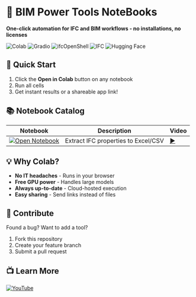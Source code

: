 # 🔧 BIM Power Tools NoteBooks

**One-click automation for IFC and BIM workflows - no installations, no licenses**

![Colab](https://img.shields.io/badge/Google_Colab-F9AB00?style=for-the-badge&logo=google-colab&logoColor=white) ![Gradio](https://img.shields.io/badge/Gradio-FF4B4B?style=for-the-badge&logo=gradio&logoColor=white) ![ifcOpenShell](https://img.shields.io/badge/ifcOpenShell-2D5C88?style=for-the-badge&logo=ifcopenshell&logoColor=white) ![IFC](https://img.shields.io/badge/IFC-4BC0F5?style=for-the-badge&logo=ifc&logoColor=white) ![Hugging Face](https://img.shields.io/badge/Hugging_Face-FFD21E?style=for-the-badge&logo=huggingface&logoColor=black)

## 🚀 Quick Start

1. Click the **Open in Colab** button on any notebook
2. Run all cells
4. Get instant results or a shareable app link!

## 📚 Notebook Catalog

| Notebook | Description | Video |
|----------|-------------|-------|
| [![Open Notebook](https://colab.research.google.com/assets/colab-badge.svg)](https://github.com/ENG-Mazri/bim_notebooks/blob/master/IFC_Property_Extractor.ipynb) | Extract IFC properties to Excel/CSV | [▶️](https://www.youtube.com/watch?v=smkNye1Q1sI) |


## 💡 Why Colab?
- **No IT headaches** - Runs in your browser
- **Free GPU power** - Handles large models
- **Always up-to-date** - Cloud-hosted execution
- **Easy sharing** - Send links instead of files

## 🤝 Contribute
Found a bug? Want to add a tool?
1. Fork this repository
2. Create your feature branch
3. Submit a pull request

## 📺 Learn More
[![YouTube](https://img.shields.io/badge/YouTube_Tutorials-FF0000?style=flat&logo=youtube&logoColor=white)](https://www.youtube.com/channel/UCEA6IkK-4C5VUwLd0tgm0hw)
